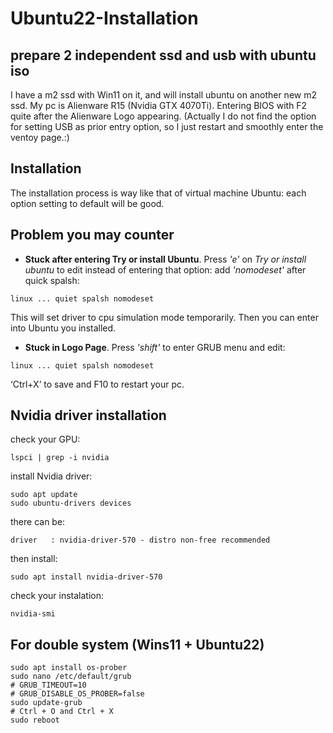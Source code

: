 # Ubuntu22-Installation

## prepare 2 independent ssd and usb with ubuntu iso
I have a m2 ssd with Win11 on it, and will install ubuntu on another new m2 ssd.
My pc is Alienware R15 (Nvidia GTX 4070Ti). Entering BIOS with F2 quite after the Alienware Logo appearing.
(Actually I do not find the option for setting USB as prior entry option, so I just restart and smoothly enter the ventoy page.:)

## Installation
The installation process is way like that of virtual machine Ubuntu:
each option setting to default will be good.

## Problem you may counter
- **Stuck after entering Try or install Ubuntu**. Press *'e'* on *Try or install ubuntu* to edit instead of entering that option: add *'nomodeset'* after quick spalsh:
```
linux ... quiet spalsh nomodeset
```
This will set driver to cpu simulation mode temporarily. Then you can enter into Ubuntu you installed.
- **Stuck in Logo Page**. Press *'shift'* to enter GRUB menu and edit:
```
linux ... quiet spalsh nomodeset
```
‘Ctrl+X’ to save and F10 to restart your pc.

## **Nvidia driver installation**

check your GPU:
```
lspci | grep -i nvidia
```
install Nvidia driver:
```
sudo apt update
sudo ubuntu-drivers devices
```
there can be:
```
driver   : nvidia-driver-570 - distro non-free recommended
```
then install:
```
sudo apt install nvidia-driver-570
```
check your instalation:
```
nvidia-smi
```

## For double system (Wins11 + Ubuntu22)
```
sudo apt install os-prober
sudo nano /etc/default/grub
# GRUB_TIMEOUT=10
# GRUB_DISABLE_OS_PROBER=false
sudo update-grub
# Ctrl + O and Ctrl + X
sudo reboot
```
  



